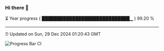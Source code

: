 ### Hi there 👋

⏳ Year progress { █████████████████████████████▁ } 99.20 %

---

⏰ Updated on Sun, 29 Dec 2024 01:20:43 GMT

![Progress Bar CI](https://github.com/JuvenileQ/Progress-Bar-CI/workflows/main/badge.svg)
